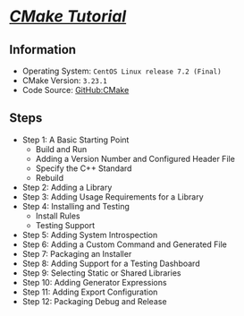 # [_CMake Tutorial_](https://cmake.org/cmake/help/v3.23/guide/tutorial/index.html)

## Information

- Operating System: `CentOS Linux release 7.2 (Final)`
- CMake Version: `3.23.1`
- Code Source: [GitHub:CMake](https://github.com/Kitware/CMake/tree/master/Help/guide/tutorial)

## Steps

- Step 1: A Basic Starting Point
    - Build and Run
    - Adding a Version Number and Configured Header File
    - Specify the C++ Standard
    - Rebuild
- Step 2: Adding a Library
- Step 3: Adding Usage Requirements for a Library
- Step 4: Installing and Testing
    - Install Rules
    - Testing Support
- Step 5: Adding System Introspection
- Step 6: Adding a Custom Command and Generated File
- Step 7: Packaging an Installer
- Step 8: Adding Support for a Testing Dashboard
- Step 9: Selecting Static or Shared Libraries
- Step 10: Adding Generator Expressions
- Step 11: Adding Export Configuration
- Step 12: Packaging Debug and Release
